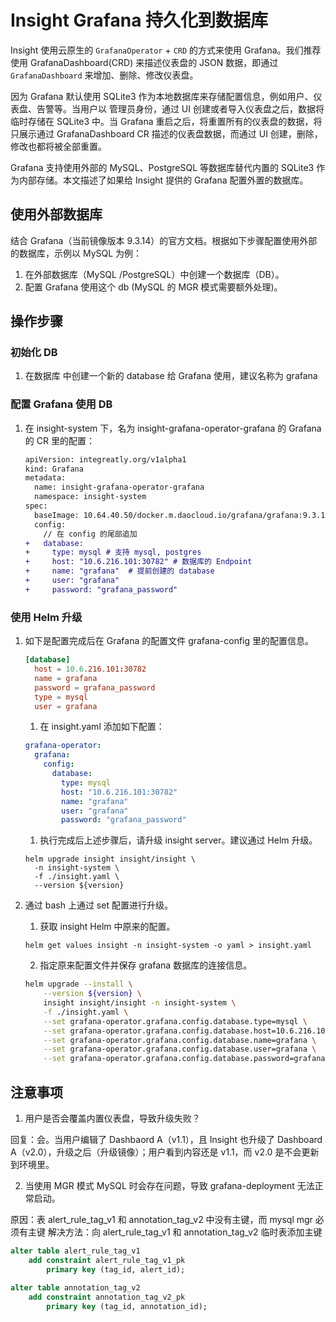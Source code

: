 # Insight Grafana 持久化到数据库

Insight 使用云原生的 `GrafanaOperator` + `CRD` 的方式来使用 Grafana。我们推荐使用 GrafanaDashboard(CRD) 来描述仪表盘的 JSON 数据，即通过 `GrafanaDashboard` 来增加、删除、修改仪表盘。

因为 Grafana 默认使用 SQLite3 作为本地数据库来存储配置信息，例如用户、仪表盘、告警等。当用户以 管理员身份，通过 UI 创建或者导入仪表盘之后，数据将临时存储在 SQLite3 中。当 Grafana 重启之后，将重置所有的仪表盘的数据，将只展示通过 GrafanaDashboard CR 描述的仪表盘数据，而通过 UI 创建，删除，修改也都将被全部重置。

Grafana 支持使用外部的 MySQL、PostgreSQL 等数据库替代内置的 SQLite3 作为内部存储。本文描述了如果给 Insight 提供的 Grafana 配置外置的数据库。

## 使用外部数据库

结合 Grafana（当前镜像版本 9.3.14）的官方文档。根据如下步骤配置使用外部的数据库，示例以 MySQL 为例：

1. 在外部数据库（MySQL /PostgreSQL）中创建一个数据库（DB）。
2. 配置 Grafana 使用这个 db  (MySQL 的 MGR 模式需要额外处理)。

## 操作步骤

### 初始化 DB

1. 在数据库 中创建一个新的 database 给 Grafana 使用，建议名称为 grafana

### 配置 Grafana 使用 DB

1. 在 insight-system 下，名为 insight-grafana-operator-grafana 的 Grafana 的 CR 里的配置：

    ```diff
    apiVersion: integreatly.org/v1alpha1
    kind: Grafana
    metadata:
      name: insight-grafana-operator-grafana
      namespace: insight-system
    spec:
      baseImage: 10.64.40.50/docker.m.daocloud.io/grafana/grafana:9.3.14
      config:
        // 在 config 的尾部追加
    +   database:
    +     type: mysql # 支持 mysql, postgres
    +     host: "10.6.216.101:30782" # 数据库的 Endpoint
    +     name: "grafana"  # 提前创建的 database
    +     user: "grafana"
    +     password: "grafana_password"
    ```

### 使用 Helm 升级

1. 如下是配置完成后在 Grafana 的配置文件 grafana-config 里的配置信息。

    ```toml
    [database]
      host = 10.6.216.101:30782
      name = grafana
      password = grafana_password
      type = mysql
      user = grafana
    ```

    1. 在 insight.yaml 添加如下配置：

      ```yaml
      grafana-operator:
        grafana:
          config:
            database:
              type: mysql
              host: "10.6.216.101:30782"
              name: "grafana"
              user: "grafana"
              password: "grafana_password"
      ```

    1. 执行完成后上述步骤后，请升级 insight server。建议通过 Helm 升级。

      ```shell
      helm upgrade insight insight/insight \
        -n insight-system \
        -f ./insight.yaml \
        --version ${version}
      ```

2. 通过 bash  上通过 set 配置进行升级。

    1. 获取 insight Helm 中原来的配置。

    ```shell
    helm get values insight -n insight-system -o yaml > insight.yaml
    ```

    2. 指定原来配置文件并保存 grafana 数据库的连接信息。

    ```bash
    helm upgrade --install \
        --version ${version} \
        insight insight/insight -n insight-system \
        -f ./insight.yaml \
        --set grafana-operator.grafana.config.database.type=mysql \
        --set grafana-operator.grafana.config.database.host=10.6.216.101:30782 \
        --set grafana-operator.grafana.config.database.name=grafana \
        --set grafana-operator.grafana.config.database.user=grafana \
        --set grafana-operator.grafana.config.database.password=grafana_password 
    ```

## 注意事项

1. 用户是否会覆盖内置仪表盘，导致升级失败？

回复：会。当用户编辑了 Dashbaord A（v1.1），且 Insight 也升级了 Dashboard A（v2.0），升级之后（升级镜像）；用户看到内容还是 v1.1，而 v2.0 是不会更新到环境里。

2. 当使用 MGR 模式 MySQL 时会存在问题，导致 grafana-deployment 无法正常启动。

原因：表 alert_rule_tag_v1 和 annotation_tag_v2 中没有主键，而 mysql mgr 必须有主键
解决方法：向 alert_rule_tag_v1 和 annotation_tag_v2 临时表添加主键

```SQL
alter table alert_rule_tag_v1
    add constraint alert_rule_tag_v1_pk
        primary key (tag_id, alert_id);
        
alter table annotation_tag_v2
    add constraint annotation_tag_v2_pk
        primary key (tag_id, annotation_id);
```